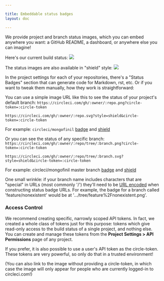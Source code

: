 ```yaml
---

title: Embeddable status badges
layout: doc

---
```


We provide project and branch status images, which you can embed anywhere you want: a GitHub
README, a dashboard, or anywhere else you can imagine!

Here's our current build status:
![](https://circleci.com/gh/circleci/circle.png?circle-token=3cc80b12ab3627373c76e13735b8bc00a1259b9e)</img>

The status images are also available in "shield" style:
![](https://circleci.com/gh/circleci/circle.svg?style=shield&circle-token=3cc80b12ab3627373c76e13735b8bc00a1259b9e)</img>

In the project settings for each of your repositories, there's a "Status Badges" section that can generate code for Markdown, rst, etc.  Or if you want to tweak them manually, how they work is straightforward:

You can use a simple image URL like this to see the status of your project's default branch:
`https://circleci.com/gh/:owner/:repo.png?circle-token=:circle-token`

`https://circleci.com/gh/:owner/:repo.svg?style=shield&circle-token=:circle-token`

For example:
`circleci/mongofinil` [badge](https://circleci.com/gh/circleci/mongofinil.png?circle-token=b14acf911433d315298235b0c2fbf7b2670a92a8)
and [shield](https://circleci.com/gh/circleci/mongofinil.svg?&style=shield&circle-token=b14acf911433d315298235b0c2fbf7b2670a92a8)

Or you can see the status of any specific branch: `https://circleci.com/gh/:owner/:repo/tree/:branch.png?circle-token=:circle-token`

`https://circleci.com/gh/:owner/:repo/tree/:branch.svg?style=shield&circle-token=:circle-token`

For example:
circleci/mongofinil master branch
[badge](https://circleci.com/gh/circleci/mongofinil/tree/master.png?circle-token=b14acf911433d315298235b0c2fbf7b2670a92a8)
and [shield](https://circleci.com/gh/circleci/mongofinil/tree/master.svg?style=shield&circle-token=b14acf911433d315298235b0c2fbf7b2670a92a8)

One small wrinkle: if your branch name includes characters that are "special" in URLs (most commonly '/') they'll need to be
[URL encoded](http://www.w3schools.com/tags/ref_urlencode.asp)
when constructing status badge URLs. For example, the badge for a branch called 'feature/nonexistent' would be at '.../tree/feature%2Fnonexistent.png'.


### Access Control

We recommend creating specific, narrowly scoped API tokens. In fact, we created a whole
class of tokens just for this purpose: tokens which give read-only access to the build
status of a single project, and nothing else. You can create and manage these tokens from
the **Project Settings &gt; API Permissions** page of any project.

If you prefer, it is also possible to use a user's API token as the circle-token. These
tokens are very powerful, so only do that in a trusted environment!

(You can also link to the image without providing a circle-token, in which case the image
will only appear for people who are currently logged-in to circleci.com!)
